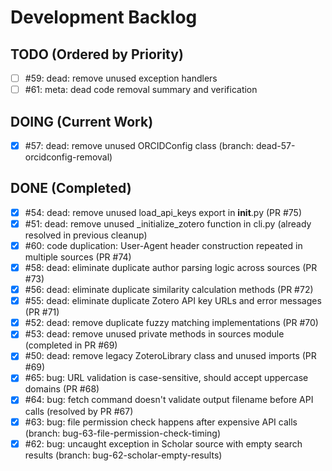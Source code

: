 # Development Backlog

## TODO (Ordered by Priority)
- [ ] #59: dead: remove unused exception handlers
- [ ] #61: meta: dead code removal summary and verification

## DOING (Current Work)
- [x] #57: dead: remove unused ORCIDConfig class (branch: dead-57-orcidconfig-removal)

## DONE (Completed)
- [x] #54: dead: remove unused load_api_keys export in __init__.py (PR #75)
- [x] #51: dead: remove unused _initialize_zotero function in cli.py (already resolved in previous cleanup)
- [x] #60: code duplication: User-Agent header construction repeated in multiple sources (PR #74)
- [x] #58: dead: eliminate duplicate author parsing logic across sources (PR #73)
- [x] #56: dead: eliminate duplicate similarity calculation methods (PR #72)
- [x] #55: dead: eliminate duplicate Zotero API key URLs and error messages (PR #71)
- [x] #52: dead: remove duplicate fuzzy matching implementations (PR #70)
- [x] #53: dead: remove unused private methods in sources module (completed in PR #69)
- [x] #50: dead: remove legacy ZoteroLibrary class and unused imports (PR #69)
- [x] #65: bug: URL validation is case-sensitive, should accept uppercase domains (PR #68)
- [x] #64: bug: fetch command doesn't validate output filename before API calls (resolved by PR #67)
- [x] #63: bug: file permission check happens after expensive API calls (branch: bug-63-file-permission-check-timing)
- [x] #62: bug: uncaught exception in Scholar source with empty search results (branch: bug-62-scholar-empty-results)